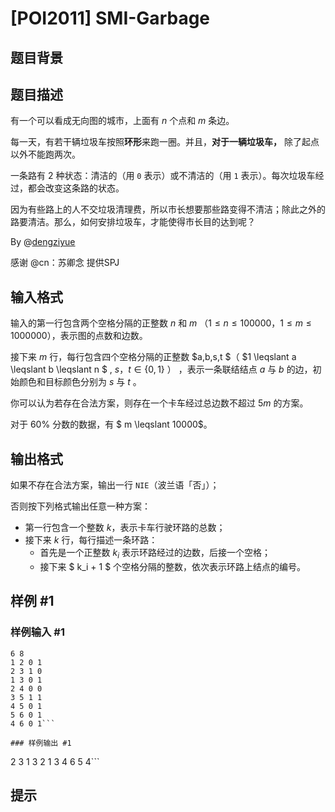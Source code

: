 # [POI2011] SMI-Garbage

## 题目背景



## 题目描述

有一个可以看成无向图的城市，上面有 $n$ 个点和 $m$ 条边。

每一天，有若干辆垃圾车按照**环形**来跑一圈。并且，**对于一辆垃圾车，** 除了起点以外不能跑两次。

一条路有 $2$ 种状态：清洁的（用 `0` 表示）或不清洁的（用 `1` 表示）。每次垃圾车经过，都会改变这条路的状态。

因为有些路上的人不交垃圾清理费，所以市长想要那些路变得不清洁；除此之外的路要清洁。那么，如何安排垃圾车，才能使得市长目的达到呢？

By @[dengziyue](/user/387840)

感谢 @cn：苏卿念 提供SPJ

## 输入格式

输入的第一行包含两个空格分隔的正整数 $n$ 和 $m$ $（ 1 \leqslant n \leqslant 100000，1 \leqslant m \leqslant 1000000）$，表示图的点数和边数。

接下来 $m$ 行，每行包含四个空格分隔的正整数 $a,b,s,t $（ $1 \leqslant a \leqslant b \leqslant n $ , $s，t \in \lbrace0,1\rbrace$  ） ，表示一条联结结点 $a$ 与 $b$ 的边，初始颜色和目标颜色分别为 $s$ 与 $t$ 。

你可以认为若存在合法方案，则存在一个卡车经过总边数不超过 $5m$ 的方案。

对于 $60\%$ 分数的数据，有 $ m \leqslant 10000$。

## 输出格式

如果不存在合法方案，输出一行 `NIE`（波兰语「否」）；

否则按下列格式输出任意一种方案：

- 第一行包含一个整数 $k$，表示卡车行驶环路的总数；
- 接下来 $k$ 行，每行描述一条环路：
   - 首先是一个正整数 $k_i$ 表示环路经过的边数，后接一个空格；
  - 接下来 $ k_i + 1 $ 个空格分隔的整数，依次表示环路上结点的编号。

## 样例 #1

### 样例输入 #1
```
6 8
1 2 0 1
2 3 1 0
1 3 0 1
2 4 0 0
3 5 1 1
4 5 0 1
5 6 0 1
4 6 0 1```

### 样例输出 #1

```
2
3 1 3 2 1
3 4 6 5 4```

## 提示


